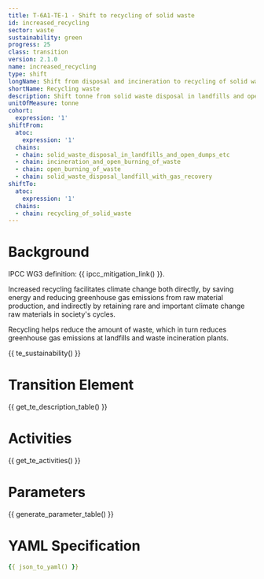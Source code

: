 ```yaml
---
title: T-6A1-TE-1 - Shift to recycling of solid waste
id: increased_recycling
sector: waste
sustainability: green
progress: 25
class: transition
version: 2.1.0
name: increased_recycling
type: shift
longName: Shift from disposal and incineration to recycling of solid waste.
shortName: Recycling waste
description: Shift tonne from solid waste disposal in landfills and open dumps, incineration and open burning of waste to recycling of solid waste in tonne to fulfill the need of waste handling
unitOfMeasure: tonne
cohort:
  expression: '1'
shiftFrom:
  atoc:
    expression: '1'
  chains:
  - chain: solid_waste_disposal_in_landfills_and_open_dumps_etc
  - chain: incineration_and_open_burning_of_waste
  - chain: open_burning_of_waste
  - chain: solid_waste_disposal_landfill_with_gas_recovery
shiftTo:
  atoc:
    expression: '1'
  chains:
  - chain: recycling_of_solid_waste
---
```

# Background

IPCC WG3 definition: {{ ipcc_mitigation_link() }}.

Increased recycling facilitates climate change both directly, by saving energy and reducing greenhouse gas emissions from raw material production, and indirectly by retaining rare and important climate change raw materials in society's cycles.

Recycling helps reduce the amount of waste, which in turn reduces greenhouse gas emissions at landfills and waste incineration plants. 


{{ te_sustainability() }}

# Transition Element

{{ get_te_description_table() }}




# Activities

{{ get_te_activities() }}


# Parameters

{{ generate_parameter_table() }}


# YAML Specification

```yaml
{{ json_to_yaml() }}
```
